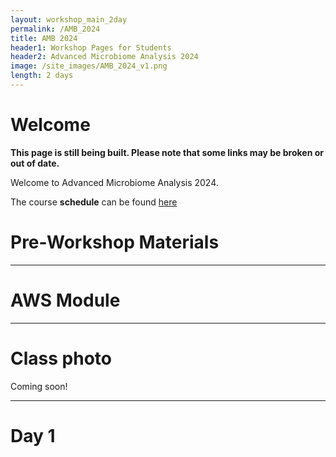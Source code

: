 ```yaml
---
layout: workshop_main_2day
permalink: /AMB_2024
title: AMB 2024
header1: Workshop Pages for Students
header2: Advanced Microbiome Analysis 2024
image: /site_images/AMB_2024_v1.png
length: 2 days
---
```


# Welcome <a id="welcome"></a>

**This page is still being built. Please note that some links may be broken or out of date.**  

Welcome to Advanced Microbiome Analysis 2024.  

The course **schedule** can be found [here](https://bioinformaticsdotca.github.io/AMB_2024_schedule)

<!-- Meet your **faculty** [here]() -->

# Pre-Workshop Materials <a id="preworkshop"></a>

<!-- **Pre-work** including programs to install, tutorials, and readings can be found [here]() -->

***

# AWS Module <a id="preworkshop"></a>

<!-- Connecting and properly using a cloud computing cluster at the CBW [here]()   -->

***

# Class photo

Coming soon!

***

# Day 1 <a id="day1"></a>

<!-- ##  Module 1 -->

<!-- *<font color="#827e9c">Martin Hirst</font>*   -->

<!-- [Module 1 Lecture Slides]()   -->
<!-- [Module 1 Lecture Recording]()   -->
<!-- [Module 1 Lab]()   -->

<!-- ##  Module 2 -->

<!-- *<font color="#827e9c">Martin Hirst</font>*   -->

<!-- [Module 2 Lecture Slides]()   -->
<!-- [Module 2 Lecture Recording]()   -->
<!-- [Module 2 Lab]()   -->

<!-- # Day 2 <a id="day2"></a> -->

<!-- ##  Module 3 -->

<!-- *<font color="#827e9c">Edmund Su</font>*   -->

<!-- [Module 3 Lecture Slides]()   -->
<!-- [Module 3 Lecture Recording]()   -->
<!-- [Module 3 Lab]()   -->

<!-- ##  Module 4 -->

<!-- *<font color="#827e9c">Guillaume Bourque</font>*   -->

<!-- [Module 4 Lecture Slides]()   -->
<!-- [Module 4 Lecture Recording]()   -->
<!-- [Module 4 Lab]()   --> 

<!-- # Day 3 <a id="day2"></a> -->

<!-- ##  Module 5 -->

<!-- *<font color="#827e9c">David Bujold</font>*   -->

<!-- [Module 5 Lecture Slides]()   -->
<!-- [Module 5 Lecture Recording]()   -->
<!-- [Module 5 Lab]()   -->
